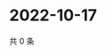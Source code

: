 # 2022-10-17

共 0 条

<!-- BEGIN WEIBO -->
<!-- 最后更新时间 Mon Oct 17 2022 18:12:54 GMT+0800 (China Standard Time) -->

<!-- END WEIBO -->
